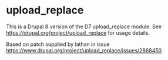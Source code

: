 # upload_replace
This is a Drupal 8 version of the D7 upload_replace module.  See https://drupal.org/project/upload_replace for usage details. 

Based on patch supplied by lathan in issue https://www.drupal.org/project/upload_replace/issues/2868450

